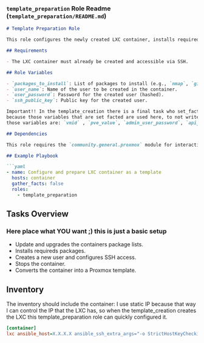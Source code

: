
### `template_preparation` Role Readme (`template_preparation/README.md`)

```markdown
# Template Preparation Role

This role configures the newly created LXC container, installs required packages, and converts it into a reusable template. (barealy you can place whatever you want to configure the LXC here).

## Requirements

- The LXC container must already be created and accessible via SSH.

## Role Variables

- `packages_to_install`: List of packages to install (e.g., `nmap`, `git`, etc.).
- `user_name`: Name of the user to be created in the container.
- `user_password`: Password for the created user (hashed).
- `ssh_public_key`: Public key for the created user.

Important!! In the template_creation there is a final task who set_facts, that is VERY important
because those variables that are set facted are used here, to not write 2 times the variables, 
those variables are: `vmid` , `pve_value`, `admin_user_password`, `api_host`, `admin_user_value`, `pve_value`

## Dependencies

This role requires the `community.general.proxmox` module for interacting with the Proxmox API.

## Example Playbook

```yaml
- name: Configure and prepare LXC container as a template
  hosts: container
  gather_facts: false
  roles:
    - template_preparation
```

## Tasks Overview
### Here place what YOU want ;) this is just a basic setup

- Update and upgrades the containers package lists.
- Installs requireds packages.
- Creates a new user and configures SSH access.
- Stops the container.
- Converts the container into a Proxmox template.

## Inventory

The inventory should include the container: I use static IP because that way I can control
the IP that the LXC has, so when the template_creation creates the LXC this template_preparation role 
can quickly configured it.

```ini
[container]
lxc ansible_host=X.X.X.X ansible_ssh_extra_args="-o StrictHostKeyChecking=no -o UserKnownHostsFile=/dev/null"
```